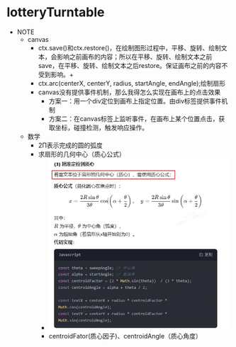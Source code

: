 # lotteryTurntable

- NOTE
  - canvas
    - ctx.save()和ctx.restore()，在绘制图形过程中，平移、旋转、绘制文本，会影响之前画布的内容；所以在平移、旋转、绘制文本之前save，在平移、旋转、绘制文本之后restore。保证画布之前的内容不受到影响。+
    - ctx.arc(centerX,  centerY, radius, startAngle, endAngle);绘制扇形
    - canvas没有提供事件机制，那么我得怎么实现在画布上的点击效果
      - 方案一：用一个div定位到画布上指定位置。由div标签提供事件机制
      - 方案二：在canvas标签上监听事件，在画布上某个位置点击，获取坐标，碰撞检测，触发响应操作。
  - 数学
    - 2Π表示完成的圆的弧度
    - 求扇形的几何中心（质心公式）
        - ![质心公式](./image.png)
        - centroidFator(质心因子)、centroidAngle（质心角度）
